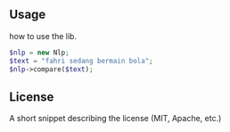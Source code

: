 ## Usage

how to use the lib.

  ```php
  $nlp = new Nlp;
  $text = "fahri sedang bermain bola";
  $nlp->compare($text);
  ```

## License

A short snippet describing the license (MIT, Apache, etc.)